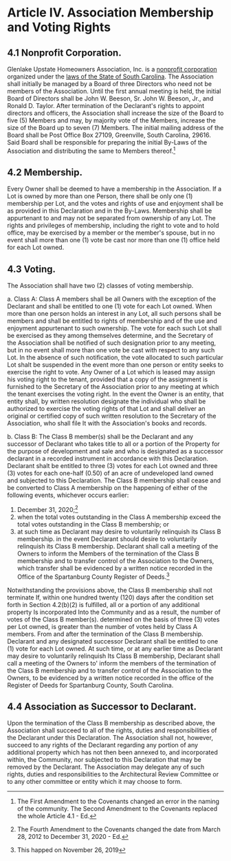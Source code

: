 # Article IV. Association Membership and Voting Rights

## 4.1 Nonprofit Corporation.

Glenlake Upstate Homeowners Association, Inc. is a [nonprofit corporation](https://www.scstatehouse.gov/code/t33c031.php) organized under the [laws of the State of South Carolina](https://www.scstatehouse.gov/code/t27c030.php). The Association shall initially be managed by a Board of three Directors who need not be members of the Association. Until the first annual meeting is held, the initial Board of Directors shall be John W. Beeson, Sr. John W. Beeson, Jr., and Ronald D. Taylor. After termination of the Declarant's rights to appoint directors and officers, the Association shall increase the size of the Board to five (5) Members and may, by majority vote of the Members, increase the size of the Board up to seven (7) Members. The initial mailing address of the Board shall be Post Office Box 27109, Greenville, South Carolina, 29616. Said Board shall be responsible for preparing the initial By-Laws of the Association and distributing the same to Members thereof.[^1]

[^1]: The First Amendment to the Covenants changed an error in the naming of the community. The Second Amendment to the Covenants replaced the whole Article 4.1 - Ed.

## 4.2 Membership.

Every Owner shall be deemed to have a membership in the Association. If a Lot is owned by more than one Person, there shall be only one (1) membership per Lot, and the votes and rights of use and enjoyment shall be as provided in this Declaration and in the By-Laws. Membership shall be appurtenant to and may not be separated from ownership of any Lot. The rights and privileges of membership, including the right to vote and to hold office, may be exercised by a member or the member's spouse, but in no event shall more than one (1) vote be cast nor more than one (1) office held for each Lot owned.

## 4.3 Voting.

The Association shall have two (2) classes of voting membership.

a. Class A: Class A members shall be all Owners with the exception of the Declarant and shall be entitled to one (1) vote for each Lot owned. When more than one person holds an interest in any Lot, all such persons shall be members and shall be entitled to rights of membership and of the use and enjoyment appurtenant to such ownership. The vote for each such Lot shall be exercised as they among themselves determine, and the Secretary of the Association shall be notified of such designation prior to any meeting, but in no event shall more than one vote be cast with respect to any such Lot. In the absence of such notification, the vote allocated to such particular Lot shalt be suspended in the event more than one person or entity seeks to exercise the right to vote. Any Owner of a Lot which is leased may assign his voting right to the tenant, provided that a copy of the assignment is furnished to the Secretary of the Association prior to any meeting at which the tenant exercises the voting right. In the event the Owner is an entity, that entity shall, by written resolution designate the individual who shall be authorized to exercise the voting rights of that Lot and shall deliver an original or certified copy of such written resolution to the Secretary of the Association, who shall file It with the Association's books and records.

b. Class B: The Class B member(s) shall be the Declarant and any successor of Declarant who takes title to all or a portion of the Property for the purpose of development and sale and who is designated as a successor declarant in a recorded instrument in accordance with this Declaration. Declarant shalt be entitled to three (3) votes for each Lot owned and three (3) votes for each one-half (0.50) of an acre of undeveloped land owned and subjected to this Declaration. The Class B membership shall cease and be converted to Class A membership on the happening of either of the following events, whichever occurs earlier:

1. December 31, 2020;[^2]
1. when the total votes outstanding in the Class A membership exceed the total votes outstanding in the Class B membership; or
1. at such time as Declarant may desire to voluntarily relinquish its Class B membership. in the event Declarant should desire to voluntarily relinquish its Class B membership. Declarant shall call a meeting of the Owners to inform the Members of the termination of the Class B membership and to transfer control of the Association to the Owners, which transfer shall be evidenced by a written notice recorded in the Office of the Spartanburg County Register of Deeds.[^3]

[^2]: The Fourth Amendment to the Covenants changed the date from March 28, 2012 to December 31, 2020 - Ed.
[^3]: This happed on November 26, 2019


Notwithstanding the provisions above, the Class B membership shall not terminate If, within one hundred twenty (120) days after the condition set forth in Section 4.2(b)(2) is fulfilled, all or a portion of any additional property Is incorporated Into the Community and as a result, the number of votes of the Class B member(s). determined on the basis of three (3) votes per Lot owned, is greater than the number of votes held by Class A members. From and after the termination of the Class B membership. Declarant and any designated successor Declarant shall be entitled to one (1) vote for each Lot owned. At such time, or at any earlier time as Declarant may desire to voluntarily relinquish Its Class B membership, Declarant shall call a meeting of the Owners to' inform the members of the termination of the Class B membership and to transfer control of the Association to the Owners, to be evidenced by a written notice recorded in the office of the Register of Deeds for Spartanburg County, South Carolina.

## 4.4 Association as Successor to Declarant.

Upon the termination of the Class B membership as described above, the Association shall succeed to all of the rights, duties and responsibilities of the Declarant under this Declaration. The Association shall not, however, succeed to any rights of the Declarant regarding any portion of any additional property which has not then been annexed to, and incorporated within, the Community, nor subjected to this Declaration that may be removed by the Declarant. The Association may delegate any of such rights, duties and responsibilities to the Architectural Review Committee or to any other committee or entity which it may choose to form.
